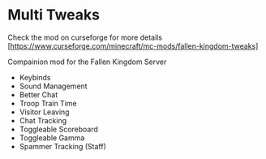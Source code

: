 # Multi Tweaks

Check the mod on curseforge for more details [https://www.curseforge.com/minecraft/mc-mods/fallen-kingdom-tweaks]

Compainion mod for the Fallen Kingdom Server

- Keybinds
- Sound Management
- Better Chat
- Troop Train Time
- Visitor Leaving
- Chat Tracking
- Toggleable Scoreboard
- Toggleable Gamma
- Spammer Tracking (Staff)
